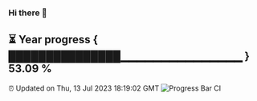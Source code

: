 ### Hi there 👋
⏳ Year progress { ███████████████▁▁▁▁▁▁▁▁▁▁▁▁▁▁▁ } 53.09 %
---
⏰ Updated on Thu, 13 Jul 2023 18:19:02 GMT
![Progress Bar CI](https://github.com/liununu/liununu/workflows/Progress%20Bar%20CI/badge.svg)
